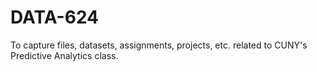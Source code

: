 # DATA-624

To capture files, datasets, assignments, projects, etc. related to CUNY's Predictive Analytics class.
